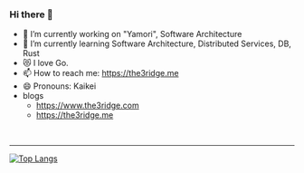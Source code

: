 ### Hi there 👋


- 🔭 I’m currently working on "Yamori", Software Architecture
- 🌱 I’m currently learning Software Architecture, Distributed Services, DB, Rust
- 😻 I love Go.
- 📫 How to reach me: https://the3ridge.me
- 😄 Pronouns: Kaikei
- blogs
  - https://www.the3ridge.com
  - https://the3ridge.me

<br>

---

[![Top Langs](https://github-readme-stats.vercel.app/api/top-langs/?username=Kaikei-e&layout=compact)](https://github.com/Kaikei-e/github-readme-stats)
